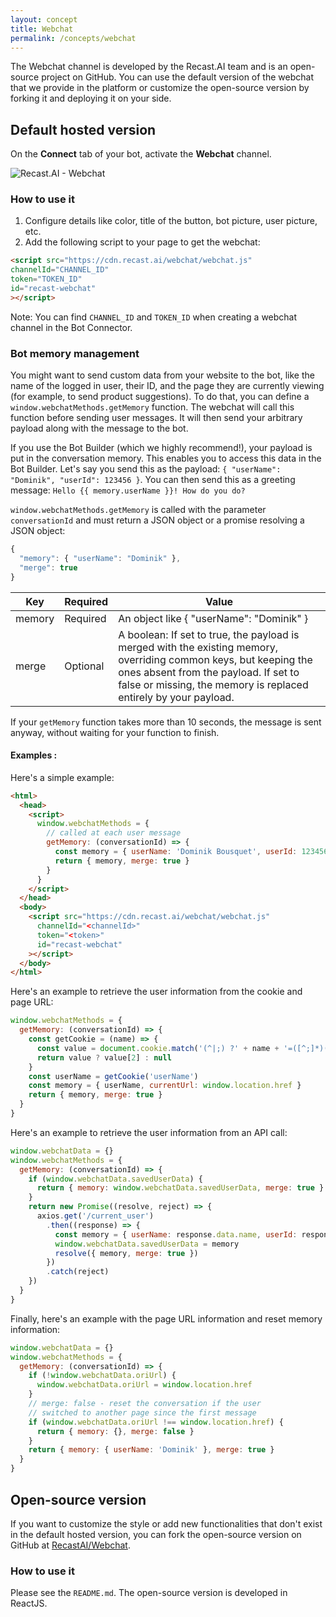 ```yaml
---
layout: concept
title: Webchat
permalink: /concepts/webchat
---
```


The Webchat channel is developed by the Recast.AI team and is an open-source project on GitHub.
You can use the default version of the webchat that we provide in the platform or customize the open-source version by forking it and deploying it on your side.

## Default hosted version

On the **Connect** tab of your bot, activate the **Webchat** channel.

![Recast.AI - Webchat](//cdn.recast.ai/man/webchat-connector.png)

### How to use it

1) Configure details like color, title of the button, bot picture, user picture, etc.
2) Add the following script to your page to get the webchat:

~~~ html
<script src="https://cdn.recast.ai/webchat/webchat.js"
channelId="CHANNEL_ID"
token="TOKEN_ID"
id="recast-webchat"
></script>
~~~

Note: You can find `CHANNEL_ID` and `TOKEN_ID` when creating a webchat channel in the Bot Connector.

### Bot memory management
You might want to send custom data from your website to the bot, like the name of the logged in user, their ID, and the page they are currently viewing (for example, to send product suggestions). To do that, you can define a `window.webchatMethods.getMemory` function. The webchat will call this function before sending user messages. It will then send your arbitrary payload along with the message to the bot.

If you use the Bot Builder (which we highly recommend!), your payload is put in the conversation memory. This enables you to access this data in the Bot Builder. Let's say you send this as the payload: `{ "userName": "Dominik", "userId": 123456 }`. You can then send this as a greeting message: `Hello {{ memory.userName }}! How do you do?`

`window.webchatMethods.getMemory` is called with the parameter `conversationId` and must return a JSON object or a promise resolving a JSON object:

```javascript
{
  "memory": { "userName": "Dominik" },
  "merge": true
}
```


| Key                   | Required | Value
|-----------------------|----------|-------------------------------------------|
| memory               | Required | An object like { "userName": "Dominik" }   |
| merge          | Optional | A boolean: If set to true, the payload is merged with the existing memory, overriding common keys, but keeping the ones absent from the payload. If set to false or missing, the memory is replaced entirely by your payload. |


If your `getMemory` function takes more than 10 seconds, the message is sent anyway, without waiting for your function to finish.

#### Examples :

Here's a simple example:
```html
<html>
  <head>
    <script>
      window.webchatMethods = {
        // called at each user message
        getMemory: (conversationId) => {
          const memory = { userName: 'Dominik Bousquet', userId: 123456 }
          return { memory, merge: true }
        }
      }
    </script>
  </head>
  <body>
    <script src="https://cdn.recast.ai/webchat/webchat.js"
      channelId="<channelId>"
      token="<token>"
      id="recast-webchat"
    ></script>
  </body>
</html>
```

Here's an example to retrieve the user information from the cookie and page URL:

```javascript
window.webchatMethods = {
  getMemory: (conversationId) => {
    const getCookie = (name) => {
      const value = document.cookie.match('(^|;) ?' + name + '=([^;]*)(;|$)')
      return value ? value[2] : null
    }
    const userName = getCookie('userName')
    const memory = { userName, currentUrl: window.location.href }
    return { memory, merge: true }
  }
}
```

Here's an example to retrieve the user information from an API call:

```javascript
window.webchatData = {}
window.webchatMethods = {
  getMemory: (conversationId) => {
    if (window.webchatData.savedUserData) {
      return { memory: window.webchatData.savedUserData, merge: true }
    }
    return new Promise((resolve, reject) => {
      axios.get('/current_user')
        .then((response) => {
          const memory = { userName: response.data.name, userId: response.data.id }
          window.webchatData.savedUserData = memory
          resolve({ memory, merge: true })
        })
        .catch(reject)
    })
  }
}
```

Finally, here's an example with the page URL information and reset memory information:

```javascript
window.webchatData = {}
window.webchatMethods = {
  getMemory: (conversationId) => {
    if (!window.webchatData.oriUrl) {
      window.webchatData.oriUrl = window.location.href
    }
    // merge: false - reset the conversation if the user
    // switched to another page since the first message
    if (window.webchatData.oriUrl !== window.location.href) {
      return { memory: {}, merge: false }
    }
    return { memory: { userName: 'Dominik' }, merge: true }
  }
}
```


## Open-source version

If you want to customize the style or add new functionalities that don't exist in the default hosted version, you can fork the open-source version on GitHub at <a href="https://github.com/Recastai/webchat" alt="Github Recast Webchat" target="_blank">RecastAI/Webchat</a>.

### How to use it
Please see the `README.md`. The open-source version is developed in ReactJS.
